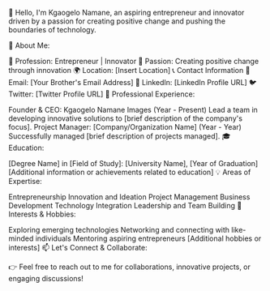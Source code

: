 👋 Hello, I'm Kgaogelo Namane, an aspiring entrepreneur and innovator driven by a passion for creating positive change and pushing the boundaries of technology.

🌟 About Me:

💼 Profession: Entrepreneur | Innovator
🚀 Passion: Creating positive change through innovation
🌍 Location: [Insert Location]
📞 Contact Information
📧 Email: [Your Brother's Email Address]
🔗 LinkedIn: [LinkedIn Profile URL]
🐦 Twitter: [Twitter Profile URL]
💼 Professional Experience:

Founder & CEO: Kgaogelo Namane Images (Year - Present)
Lead a team in developing innovative solutions to [brief description of the company's focus].
Project Manager: [Company/Organization Name] (Year - Year)
Successfully managed [brief description of projects managed].
🎓 Education:

[Degree Name] in [Field of Study]: [University Name], [Year of Graduation]
[Additional information or achievements related to education]
💡 Areas of Expertise:

Entrepreneurship
Innovation and Ideation
Project Management
Business Development
Technology Integration
Leadership and Team Building
🌱 Interests & Hobbies:

Exploring emerging technologies
Networking and connecting with like-minded individuals
Mentoring aspiring entrepreneurs
[Additional hobbies or interests]
📫 Let's Connect & Collaborate:

👉 Feel free to reach out to me for collaborations, innovative projects, or engaging discussions!
